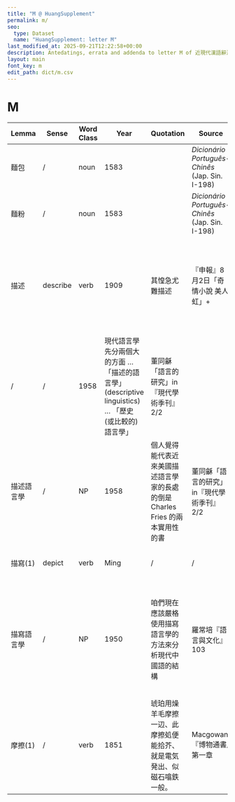 ```yaml
---
title: "M @ HuangSupplement"
permalink: m/
seo:
  type: Dataset
  name: "HuangSupplement: letter M"
last_modified_at: 2025-09-21T12:22:58+00:00
description: Antedatings, errata and addenda to letter M of 近現代漢語辭源
layout: main
font_key: m
edit_path: dict/m.csv
---
```

# M

<!-- Anything not in the table must be before this comment. -->

Lemma|Sense|Word Class|Year|Quotation|Source|Note|
---|---|---|---|---|---|---|
麵包|/|noun|1583||_Dicionário Português-Chinês_ (Jap. Sin. I-198)||
麵粉|/|noun|1583||_Dicionário Português-Chinês_ (Jap. Sin. I-198)||
描述|describe|verb|1909|其惶急尤難描述|『申報』8月2日「奇情小說 美人虹」+|not in 王雲五大辭典 & 國語辭典; very slowly took over the sense of 'describe' from [描寫(2)](https://t18d.github.io/HuangSupplement/obsolete/#:~:text=描寫(2))|
|/|/|1958|現代語言學先分兩個大的方面 … 「描述的語言學」(descriptive linguistics) … 「歷史 (或比較的) 語言學」|董同龢「語言的研究」in『現代學術季刊』2/2||
描述語言學|/|NP|1958|個人覺得能代表近來美國描述語言學家的長處的倒是 Charles Fries 的兩本實用性的書|董同龢「語言的研究」in『現代學術季刊』2/2|the accurate translation of 'descriptive linguistics'|
描寫(1)|depict|verb|Ming|/|/|the word's only current sense|
描寫語言學|/|NP|1950|咱們現在應該嚴格使用描寫語言學的方法來分析現代中國語的結構|羅常培『語言與文化』103|fossilised use of the obsolete [描寫(2)](https://t18d.github.io/HuangSupplement/obsolete/#:~:text=描寫(2)) & no longer an accurate translation of 'descriptive linguistics'; cf. s.v. 描述語言學|
摩擦(1)|/|verb|1851|琥珀用燥羊毛摩擦一辺、此摩擦処便能拾芥、就是電気発出、似磁石噏鉄一般。|Macgowan『博物通書』第一章||
